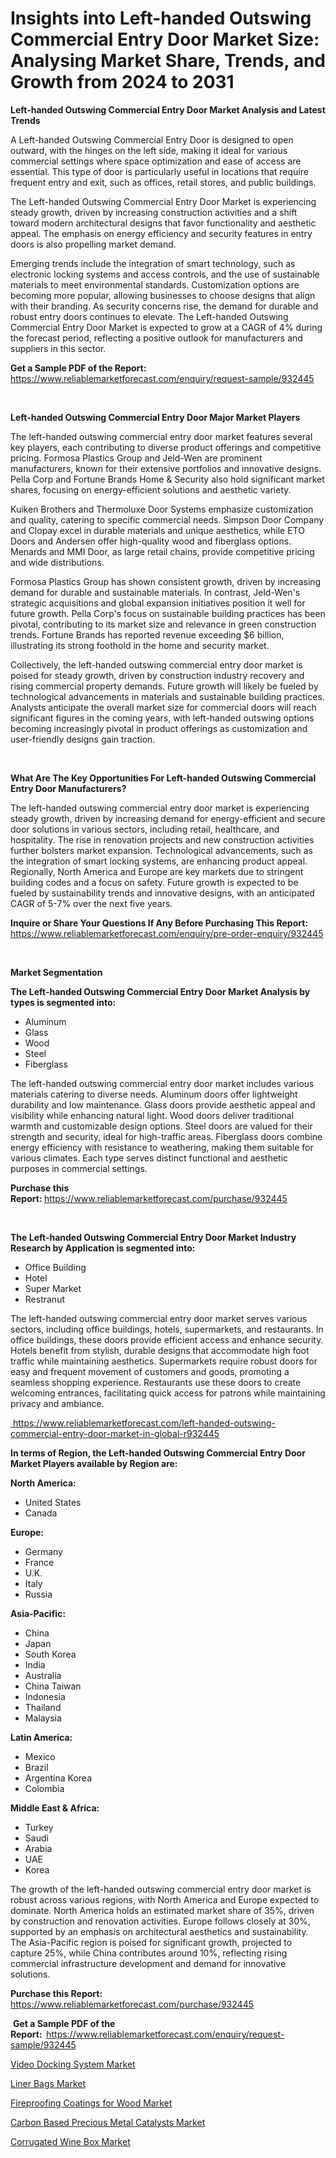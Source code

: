 <p><h1>Insights into Left-handed Outswing Commercial Entry Door Market Size: Analysing Market Share, Trends, and Growth from 2024 to 2031</h1></p><p><strong>Left-handed Outswing Commercial Entry Door Market Analysis and Latest Trends</strong></p>
<p><p>A Left-handed Outswing Commercial Entry Door is designed to open outward, with the hinges on the left side, making it ideal for various commercial settings where space optimization and ease of access are essential. This type of door is particularly useful in locations that require frequent entry and exit, such as offices, retail stores, and public buildings.</p><p>The Left-handed Outswing Commercial Entry Door Market is experiencing steady growth, driven by increasing construction activities and a shift toward modern architectural designs that favor functionality and aesthetic appeal. The emphasis on energy efficiency and security features in entry doors is also propelling market demand. </p><p>Emerging trends include the integration of smart technology, such as electronic locking systems and access controls, and the use of sustainable materials to meet environmental standards. Customization options are becoming more popular, allowing businesses to choose designs that align with their branding. As security concerns rise, the demand for durable and robust entry doors continues to elevate. The Left-handed Outswing Commercial Entry Door Market is expected to grow at a CAGR of 4% during the forecast period, reflecting a positive outlook for manufacturers and suppliers in this sector.</p></p>
<p><strong>Get a Sample PDF of the Report:&nbsp;</strong> <a href="https://www.reliablemarketforecast.com/enquiry/request-sample/932445?utm_campaign=1140&utm_medium=2&utm_source=Github&utm_content=ia&utm_term=02102024&utm_id=left-handed-outswing-commercial-entry-door">https://www.reliablemarketforecast.com/enquiry/request-sample/932445</a></p>
<p>&nbsp;</p>
<p><strong>Left-handed Outswing Commercial Entry Door Major Market Players</strong></p>
<p><p>The left-handed outswing commercial entry door market features several key players, each contributing to diverse product offerings and competitive pricing. Formosa Plastics Group and Jeld-Wen are prominent manufacturers, known for their extensive portfolios and innovative designs. Pella Corp and Fortune Brands Home & Security also hold significant market shares, focusing on energy-efficient solutions and aesthetic variety. </p><p>Kuiken Brothers and Thermoluxe Door Systems emphasize customization and quality, catering to specific commercial needs. Simpson Door Company and Clopay excel in durable materials and unique aesthetics, while ETO Doors and Andersen offer high-quality wood and fiberglass options. Menards and MMI Door, as large retail chains, provide competitive pricing and wide distributions.</p><p>Formosa Plastics Group has shown consistent growth, driven by increasing demand for durable and sustainable materials. In contrast, Jeld-Wen's strategic acquisitions and global expansion initiatives position it well for future growth. Pella Corp's focus on sustainable building practices has been pivotal, contributing to its market size and relevance in green construction trends. Fortune Brands has reported revenue exceeding $6 billion, illustrating its strong foothold in the home and security market.</p><p>Collectively, the left-handed outswing commercial entry door market is poised for steady growth, driven by construction industry recovery and rising commercial property demands. Future growth will likely be fueled by technological advancements in materials and sustainable building practices. Analysts anticipate the overall market size for commercial doors will reach significant figures in the coming years, with left-handed outswing options becoming increasingly pivotal in product offerings as customization and user-friendly designs gain traction.</p></p>
<p>&nbsp;</p>
<p><strong>What Are The Key Opportunities For Left-handed Outswing Commercial Entry Door Manufacturers?</strong></p>
<p><p>The left-handed outswing commercial entry door market is experiencing steady growth, driven by increasing demand for energy-efficient and secure door solutions in various sectors, including retail, healthcare, and hospitality. The rise in renovation projects and new construction activities further bolsters market expansion. Technological advancements, such as the integration of smart locking systems, are enhancing product appeal. Regionally, North America and Europe are key markets due to stringent building codes and a focus on safety. Future growth is expected to be fueled by sustainability trends and innovative designs, with an anticipated CAGR of 5-7% over the next five years.</p></p>
<p><strong>Inquire or Share Your Questions If Any Before Purchasing This Report:</strong> <a href="https://www.reliablemarketforecast.com/enquiry/pre-order-enquiry/932445?utm_campaign=1140&utm_medium=2&utm_source=Github&utm_content=ia&utm_term=02102024&utm_id=left-handed-outswing-commercial-entry-door">https://www.reliablemarketforecast.com/enquiry/pre-order-enquiry/932445</a></p>
<p>&nbsp;</p>
<p><strong>Market Segmentation</strong></p>
<p><strong>The Left-handed Outswing Commercial Entry Door Market Analysis by types is segmented into:</strong></p>
<p><ul><li>Aluminum</li><li>Glass</li><li>Wood</li><li>Steel</li><li>Fiberglass</li></ul></p>
<p><p>The left-handed outswing commercial entry door market includes various materials catering to diverse needs. Aluminum doors offer lightweight durability and low maintenance. Glass doors provide aesthetic appeal and visibility while enhancing natural light. Wood doors deliver traditional warmth and customizable design options. Steel doors are valued for their strength and security, ideal for high-traffic areas. Fiberglass doors combine energy efficiency with resistance to weathering, making them suitable for various climates. Each type serves distinct functional and aesthetic purposes in commercial settings.</p></p>
<p><strong>Purchase this Report:&nbsp;</strong><a href="https://www.reliablemarketforecast.com/purchase/932445?utm_campaign=1140&utm_medium=2&utm_source=Github&utm_content=ia&utm_term=02102024&utm_id=left-handed-outswing-commercial-entry-door">https://www.reliablemarketforecast.com/purchase/932445</a></p>
<p>&nbsp;</p>
<p><strong>The Left-handed Outswing Commercial Entry Door Market Industry Research by Application is segmented into:</strong></p>
<p><ul><li>Office Building</li><li>Hotel</li><li>Super Market</li><li>Restranut</li></ul></p>
<p><p>The left-handed outswing commercial entry door market serves various sectors, including office buildings, hotels, supermarkets, and restaurants. In office buildings, these doors provide efficient access and enhance security. Hotels benefit from stylish, durable designs that accommodate high foot traffic while maintaining aesthetics. Supermarkets require robust doors for easy and frequent movement of customers and goods, promoting a seamless shopping experience. Restaurants use these doors to create welcoming entrances, facilitating quick access for patrons while maintaining privacy and ambiance.</p></p>
<p><a href="https://www.reliablemarketforecast.com/left-handed-outswing-commercial-entry-door-market-in-global-r932445?utm_campaign=1140&utm_medium=2&utm_source=Github&utm_content=ia&utm_term=02102024&utm_id=left-handed-outswing-commercial-entry-door">&nbsp;https://www.reliablemarketforecast.com/left-handed-outswing-commercial-entry-door-market-in-global-r932445</a></p>
<p><strong>In terms of Region, the Left-handed Outswing Commercial Entry Door Market Players available by Region are:</strong></p>
<p>
    <p> <strong> North America: </strong>
        <ul>
            <li>United States</li>
            <li>Canada</li>
        </ul>
        </p> 
    <p> <strong> Europe: </strong>
        <ul>
            <li>Germany</li>
            <li>France</li>
            <li>U.K.</li>
            <li>Italy</li>
            <li>Russia</li>
        </ul>
        </p> 
    <p> <strong> Asia-Pacific: </strong>
        <ul>
            <li>China</li>
            <li>Japan</li>
            <li>South Korea</li>
            <li>India</li>
            <li>Australia</li>
            <li>China Taiwan</li>
            <li>Indonesia</li>
            <li>Thailand</li>
            <li>Malaysia</li>
        </ul>
        </p> 
    <p> <strong> Latin America: </strong>
        <ul>
            <li>Mexico</li>
            <li>Brazil</li>
            <li>Argentina Korea</li>
            <li>Colombia</li>
        </ul>
        </p> 
    <p> <strong> Middle East & Africa: </strong>
        <ul>
            <li>Turkey</li>
            <li>Saudi</li>
            <li>Arabia</li>
            <li>UAE</li>
            <li>Korea</li>
        </ul>
    </p>
    </p>
<p><p>The growth of the left-handed outswing commercial entry door market is robust across various regions, with North America and Europe expected to dominate. North America holds an estimated market share of 35%, driven by construction and renovation activities. Europe follows closely at 30%, supported by an emphasis on architectural aesthetics and sustainability. The Asia-Pacific region is poised for significant growth, projected to capture 25%, while China contributes around 10%, reflecting rising commercial infrastructure development and demand for innovative solutions.</p></p>
<p><strong>Purchase this Report: </strong><a href="https://www.reliablemarketforecast.com/purchase/932445?utm_campaign=1140&utm_medium=2&utm_source=Github&utm_content=ia&utm_term=02102024&utm_id=left-handed-outswing-commercial-entry-door">https://www.reliablemarketforecast.com/purchase/932445</a></p>
<p>&nbsp;<strong>Get a Sample PDF of the Report:&nbsp;&nbsp;</strong><a href="https://www.reliablemarketforecast.com/enquiry/request-sample/932445?utm_campaign=1140&utm_medium=2&utm_source=Github&utm_content=ia&utm_term=02102024&utm_id=left-handed-outswing-commercial-entry-door">https://www.reliablemarketforecast.com/enquiry/request-sample/932445</a></p>
<p><strong></strong></p>
<p><p><a href="https://github.com/AKSHATREPORTPRIME/Market-Research-Report-List-6/blob/main/video-docking-system-market.md?utm_campaign=1140&utm_medium=2&utm_source=Github&utm_content=ia&utm_term=02102024&utm_id=left-handed-outswing-commercial-entry-door">Video Docking System Market</a></p><p><a href="https://www.linkedin.com/pulse/liner-bags-market-forecasts-trends-impact-analysis-2024-a5wkc?utm_campaign=1140&utm_medium=2&utm_source=Github&utm_content=ia&utm_term=02102024&utm_id=left-handed-outswing-commercial-entry-door">Liner Bags Market</a></p><p><a href="https://issuu.com/reportprime-2/docs/fireproofing-coatings-for-wood-mark_02e99ae2d9c02c?utm_campaign=1140&utm_medium=2&utm_source=Github&utm_content=ia&utm_term=02102024&utm_id=left-handed-outswing-commercial-entry-door">Fireproofing Coatings for Wood Market</a></p><p><a href="https://issuu.com/reportprime-2/docs/carbon-based-precious-metal-catalys_8c6b5c544d022e?utm_campaign=1140&utm_medium=2&utm_source=Github&utm_content=ia&utm_term=02102024&utm_id=left-handed-outswing-commercial-entry-door">Carbon Based Precious Metal Catalysts Market</a></p><p><a href="https://www.linkedin.com/pulse/comprehensive-look-product-type-single-bottle-boxmulti-dk8bc?utm_campaign=1140&utm_medium=2&utm_source=Github&utm_content=ia&utm_term=02102024&utm_id=left-handed-outswing-commercial-entry-door">Corrugated Wine Box Market</a></p></p>